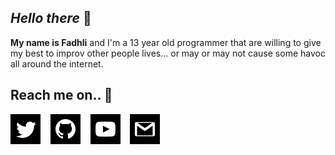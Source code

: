 ## **_Hello there_** 👋
**My name is Fadhli** and I'm a 13 year old programmer that are willing to give my best to improv other people lives... or may or may not cause some havoc all around the internet.

## **Reach me on.. 💌**
[![twitter](src/iconmonstr-twitter-2.svg)](https://www.twitter.com/Fadhli890)
&nbsp;&nbsp;
[![github](src/iconmonstr-github-2.svg)](https://www.github.com/Fadhli890)
&nbsp;&nbsp;
[![youtube](src/iconmonstr-youtube-7.svg)](https://www.youtube.com/channel/UCzZWrRZT7gymyR-CSckkqRA/)
&nbsp;&nbsp;
[![gmail](src/iconmonstr-gmail-2.svg)](shippudennaruto668@gmail.com)